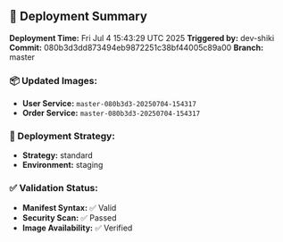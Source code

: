 ## 🚀 Deployment Summary

**Deployment Time:** Fri Jul  4 15:43:29 UTC 2025
**Triggered by:** dev-shiki
**Commit:** 080b3d3dd873494eb9872251c38bf44005c89a00
**Branch:** master

### 📦 Updated Images:
- **User Service:** `master-080b3d3-20250704-154317`
- **Order Service:** `master-080b3d3-20250704-154317`

### 🎯 Deployment Strategy:
- **Strategy:** standard
- **Environment:** staging

### ✅ Validation Status:
- **Manifest Syntax:** ✅ Valid
- **Security Scan:** ✅ Passed
- **Image Availability:** ✅ Verified
